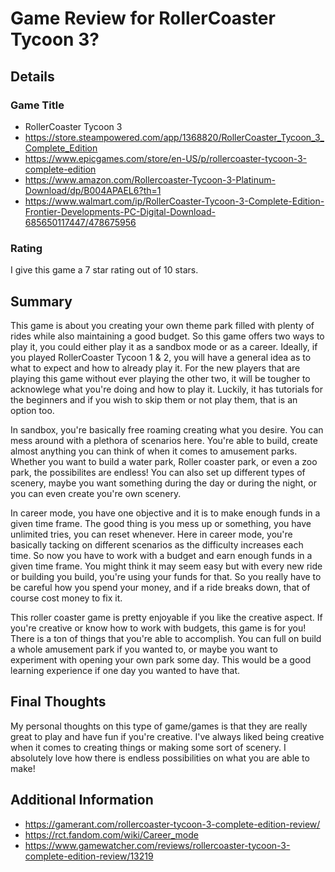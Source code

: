 # Game Review for RollerCoaster Tycoon 3?

## Details

### Game Title

* RollerCoaster Tycoon 3
* https://store.steampowered.com/app/1368820/RollerCoaster_Tycoon_3_Complete_Edition
* https://www.epicgames.com/store/en-US/p/rollercoaster-tycoon-3-complete-edition
* https://www.amazon.com/Rollercoaster-Tycoon-3-Platinum-Download/dp/B004APAEL6?th=1
* https://www.walmart.com/ip/RollerCoaster-Tycoon-3-Complete-Edition-Frontier-Developments-PC-Digital-Download-685650117447/478675956

### Rating

I give this game a 7 star rating out of 10 stars.

## Summary

  This game is about you creating your own theme park filled with plenty of rides while also maintaining a good budget. So this game offers two ways to play it, you could either play it as a sandbox mode or as a career. Ideally, if you played RollerCoaster Tycoon 1 & 2, you will have a general idea as to what to expect and how to already play it. For the new players that are playing this game without ever playing the other two, it will be tougher to acknowlege what you're doing and how to play it. Luckily, it has tutorials for the beginners and if you wish to skip them or not play them, that is an option too.

  In sandbox, you're basically free roaming creating what you desire. You can mess around with a plethora of scenarios here. You're able to build, create almost anything you can think of when it comes to amusement parks. Whether you want to build a water park, Roller coaster park, or even a zoo park, the possibilites are endless! You can also set up different types of scenery, maybe you want something during the day or during the night, or you can even create you're own scenery.

  In career mode, you have one objective and it is to make enough funds in a given time frame. The good thing is you mess up or something, you have unlimited tries, you can reset whenever. Here in career mode, you're basically tacking on different scenarios as the difficulty increases each time. So now you have to work with a budget and earn enough funds in a given time frame. You might think it may seem easy but with every new ride or building you build, you're using your funds for that. So you really have to be careful how you spend your money, and if a ride breaks down, that of course cost money to fix it.

  This roller coaster game is pretty enjoyable if you like the creative aspect. If you're creative or know how to work with budgets, this game is for you! There is a ton of things that you're able to accomplish. You can full on build a whole amusement park if you wanted to, or maybe you want to experiment with opening your own park some day. This would be a good learning experience if one day you wanted to have that. 

## Final Thoughts

My personal thoughts on this type of game/games is that they are really great to play and have fun if you're creative. I've always liked being creative when it comes to creating things or making some sort of scenery. I absolutely love how there is endless possibilities on what you are able to make! 



## Additional Information

* https://gamerant.com/rollercoaster-tycoon-3-complete-edition-review/
* https://rct.fandom.com/wiki/Career_mode
* https://www.gamewatcher.com/reviews/rollercoaster-tycoon-3-complete-edition-review/13219
